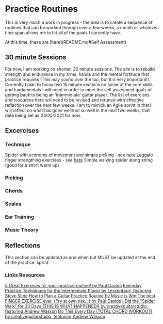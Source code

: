 # Practice Routines

This is very much a work in progress - the idea is to create a sequence of routines that can be worked through over a few weeks, a month or whatever time span allows me to hit all of the goals I currently have.

At this time, these are [here](README.md#Self Assessment)

## 30 minute Sessions

For now, I am working on shorter, 30 minute sessions. The aim is to rebuild strength and endurance in my arms, hands and the mental fortitude that practice requires (This may sound over the top, but it is very important!). Currently I plan to focus two 15 minute sections on some of the core skills and fundamentals I will need in order to meet the self assesment goals of getting back to being an 'intermidiate' guitar player. The list of exercises and resources here will need to be revised and retuned with effective reflection over the next few weeks. I am to mimick an Agile sprint in that I will reflect on what has gone well/not so well in the next two weeks, that date being set as 23/05/2021 for now.

## Excercises

### Technique

Spider with economy of movement and simple picking - see [here](https://youtu.be/b2XXzcQhPvc?t=28)
Leggato finger strengthing exercises - see [here](https://www.youtube.com/watch?v=3TGDIOT6c0A&t=506s)
Simple walking spider along string (good for a short warm up)

### Picking

### Chords

### Scales

### Ear Training

### Music Theory

## Reflections

This section can be updated as and when but MUST be updated at the end of the practice 'sprint'.

### Links Resources

[5 Great Exercises for your practice routine! by Paul Davids](https://www.youtube.com/watch?v=b2XXzcQhPvc)
[Everyday Practice Techniques for the Intermediate Player by Lessonface, featuring Steve Stine](https://www.youtube.com/watch?v=3TGDIOT6c0A)
[How to Plan a Guitar Practice Routine by Music is Win ](https://www.youtube.com/watch?v=S2-0oFcpeFs)
[The best FINGER EXERCISE ever. (Try at own risk...) by Paul Davids](https://www.youtube.com/watch?v=elfgRX0DrYM)
[I Did the "Spider Walk" for 30 Days (THIS IS WHAT HAPPENED!) by creativeguitarstudio, featuring Andrew Wasson](https://www.youtube.com/watch?v=B0vE6WJQzDQ)
[Do This Every Day (TOTAL CHORD WORKOUT) by creativeguitarstudio, featuring Andrew Wasson](https://www.youtube.com/watch?v=qoeCozEw3OE)